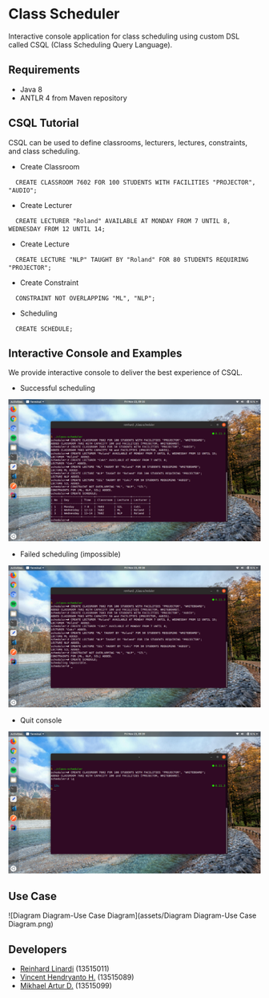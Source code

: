 # Class Scheduler
Interactive console application for class scheduling using custom DSL called CSQL (Class Scheduling Query Language).

## Requirements
- Java 8
- ANTLR 4 from Maven repository

## CSQL Tutorial
CSQL can be used to define classrooms, lecturers, lectures, constraints, and class scheduling.

- Create Classroom
```
  CREATE CLASSROOM 7602 FOR 100 STUDENTS WITH FACILITIES "PROJECTOR", "AUDIO";
```

- Create Lecturer
```
  CREATE LECTURER "Roland" AVAILABLE AT MONDAY FROM 7 UNTIL 8, WEDNESDAY FROM 12 UNTIL 14;
```

- Create Lecture
```
  CREATE LECTURE "NLP" TAUGHT BY "Roland" FOR 80 STUDENTS REQUIRING "PROJECTOR";
```

- Create Constraint
```
  CONSTRAINT NOT OVERLAPPING "ML", "NLP";
```

- Scheduling
```
  CREATE SCHEDULE;
```

## Interactive Console and Examples
We provide interactive console to deliver the best experience of CSQL.

- Successful scheduling
  

![Success](assets/scheduling-success.png)

- Failed scheduling (impossible)
  

![Failed](assets/scheduling-failed.png)

- Quit console
  

![Quit](assets/scheduling-quit.png)

## Use Case

![Diagram Diagram-Use Case Diagram](assets/Diagram Diagram-Use Case Diagram.png)

## Developers

- [Reinhard Linardi](https://github.com/reinhardlinardi) (13515011)
- [Vincent Hendryanto H.](https://github.com/vincenthend) (13515089)
- [Mikhael Artur D.](https://github.com/mikhael-artur) (13515099)
